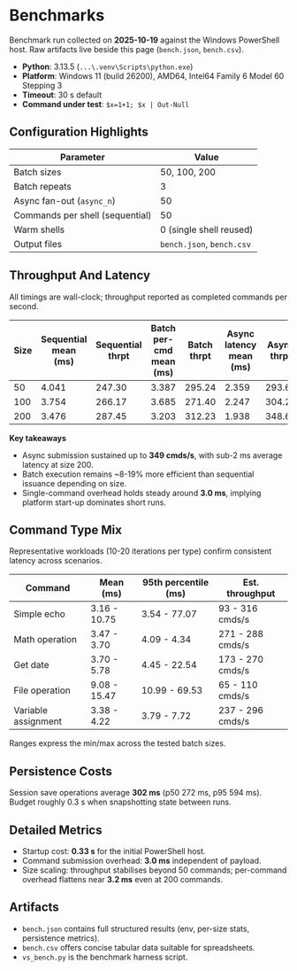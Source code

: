 # Benchmarks

Benchmark run collected on **2025-10-19** against the Windows PowerShell host. Raw artifacts live beside this page (`bench.json`, `bench.csv`).

- **Python**: 3.13.5 (`...\.venv\Scripts\python.exe`)
- **Platform**: Windows 11 (build 26200), AMD64, Intel64 Family 6 Model 60 Stepping 3
- **Timeout**: 30 s default
- **Command under test**: `$x=1+1; $x | Out-Null`

## Configuration Highlights

| Parameter                       | Value                   |
| ---                             | ---                     |
| Batch sizes                     | 50, 100, 200            |
| Batch repeats                   | 3                       |
| Async fan-out (`async_n`)       | 50                      |
| Commands per shell (sequential) | 50                      |
| Warm shells                     | 0 (single shell reused) |
| Output files                    | `bench.json`, `bench.csv` |

## Throughput And Latency

All timings are wall-clock; throughput reported as completed commands per second.

| Size | Sequential mean (ms) | Sequential thrpt | Batch per-cmd mean (ms) | Batch thrpt | Async latency mean (ms) | Async thrpt | Batch eff. | Async eff. |
| --- | --- | --- | --- | --- | --- | --- | --- | --- |
| 50 | 4.041 | 247.30 | 3.387 | 295.24 | 2.359 | 293.61 | 1.193 | 1.186 |
| 100 | 3.754 | 266.17 | 3.685 | 271.40 | 2.247 | 304.26 | 1.019 | 1.142 |
| 200 | 3.476 | 287.45 | 3.203 | 312.23 | 1.938 | 348.66 | 1.085 | 1.212 |

**Key takeaways**

- Async submission sustained up to **349 cmds/s**, with sub-2 ms average latency at size 200.
- Batch execution remains ~8-19% more efficient than sequential issuance depending on size.
- Single-command overhead holds steady around **3.0 ms**, implying platform start-up dominates short runs.

## Command Type Mix

Representative workloads (10-20 iterations per type) confirm consistent latency across scenarios.

| Command | Mean (ms) | 95th percentile (ms) | Est. throughput |
| --- | --- | --- | --- |
| Simple echo | 3.16 - 10.75 | 3.54 - 77.07 | 93 - 316 cmds/s |
| Math operation | 3.47 - 3.70 | 4.09 - 4.34 | 271 - 288 cmds/s |
| Get date | 3.70 - 5.78 | 4.45 - 22.54 | 173 - 270 cmds/s |
| File operation | 9.08 - 15.47 | 10.99 - 69.53 | 65 - 110 cmds/s |
| Variable assignment | 3.38 - 4.22 | 3.79 - 7.72 | 237 - 296 cmds/s |

Ranges express the min/max across the tested batch sizes.

## Persistence Costs

Session save operations average **302 ms** (p50 272 ms, p95 594 ms). Budget roughly 0.3 s when snapshotting state between runs.

## Detailed Metrics

- Startup cost: **0.33 s** for the initial PowerShell host.
- Command submission overhead: **3.0 ms** independent of payload.
- Size scaling: throughput stabilises beyond 50 commands; per-command overhead flattens near **3.2 ms** even at 200 commands.

## Artifacts

- `bench.json` contains full structured results (env, per-size stats, persistence metrics).
- `bench.csv` offers concise tabular data suitable for spreadsheets.
- `vs_bench.py` is the benchmark harness script.

